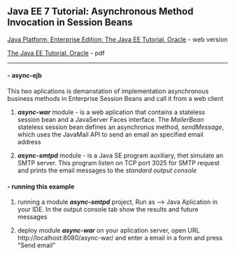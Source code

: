 ## Java EE 7 Tutorial:  Asynchronous Method Invocation in Session Beans

[Java Platform, Enterprise Edition: The Java EE Tutorial. Oracle](https://docs.oracle.com/javaee/7/tutorial/) - web version

[The Java EE Tutorial. Oracle](https://docs.oracle.com/javaee/7/JEETT.pdf) - pdf
___
#### - **async-ejb**

This two aplications is demanstation of implementation asynchronous business methods in Enterprise Session Beans and call it from a web client

1. __*async-war*__ module - is a web aplication that contains a stateless session bean and a JavaServer Faces interface. The *MailerBean* stateless session bean defines an asynchronus method, *sendMessage*, which uses the JavaMail API to send an email an specified email address

2. __*async-smtpd*__ module - is a Java SE program auxiliary, thet simulate an SMTP server. This program listen on TCP port 3025 for SMTP request and prints the email messages to the *standard output console*

#### - running this example

1) running a module __*async-smtpd*__ project, Run as --> Java Aplication in your IDE. In the output console tab show the results and future messages

2) deploy module __*async-war*__ on your aplication server, open URL http://localhost:8080/async-war/ and enter a email in a form and press "Send email"
